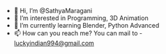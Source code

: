 - 👋 Hi, I’m @SathyaMaragani
- 👀 I’m interested in Programming, 3D Animation
- 🌱 I’m currently learning Blender, Python Advanced
- 📫 How can you reach me? You can mail to - luckyindian994@gmail.com
<!---
SathyaMaragani/SathyaMaragani is a ✨ special ✨ repository because its `README.md` (this file) appears on your GitHub profile.
You can click the Preview link to take a look at your changes.
--->
